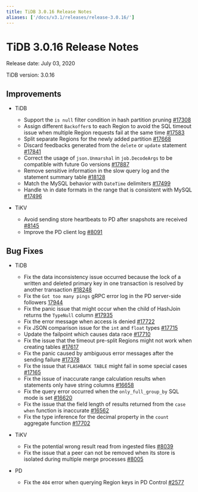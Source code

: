 ```yaml
---
title: TiDB 3.0.16 Release Notes
aliases: ['/docs/v3.1/releases/release-3.0.16/']
---
```


# TiDB 3.0.16 Release Notes

Release date: July 03, 2020

TiDB version: 3.0.16

## Improvements

+ TiDB

    - Support the `is null` filter condition in hash partition pruning [#17308](https://github.com/pingcap/tidb/pull/17308)
    - Assign different `Backoffer`s to each Region to avoid the SQL timeout issue when multiple Region requests fail at the same time [#17583](https://github.com/pingcap/tidb/pull/17583)
    - Split separate Regions for the newly added partition [#17668](https://github.com/pingcap/tidb/pull/17668)
    - Discard feedbacks generated from the `delete` or `update` statement [#17841](https://github.com/pingcap/tidb/pull/17841)
    - Correct the usage of `json.Unmarshal` in `job.DecodeArgs` to be compatible with future Go versions [#17887](https://github.com/pingcap/tidb/pull/17887)
    - Remove sensitive information in the slow query log and the statement summary table [#18128](https://github.com/pingcap/tidb/pull/18128)
    - Match the MySQL behavior with `DateTime` delimiters [#17499](https://github.com/pingcap/tidb/pull/17499)
    - Handle `%h` in date formats in the range that is consistent with MySQL [#17496](https://github.com/pingcap/tidb/pull/17496)

+ TiKV

    - Avoid sending store heartbeats to PD after snapshots are received [#8145](https://github.com/tikv/tikv/pull/8145)
    - Improve the PD client log [#8091](https://github.com/tikv/tikv/pull/8091)

## Bug Fixes

+ TiDB

    - Fix the data inconsistency issue occurred because the lock of a written and deleted primary key in one transaction is resolved by another transaction [#18248](https://github.com/pingcap/tidb/pull/18248)
    - Fix the `Got too many pings` gRPC error log in the PD server-side followers [17944](https://github.com/pingcap/tidb/pull/17944)
    - Fix the panic issue that might occur when the child of HashJoin returns the `TypeNull` column [#17935](https://github.com/pingcap/tidb/pull/17935)
    - Fix the error message when access is denied [#17722](https://github.com/pingcap/tidb/pull/17722)
    - Fix JSON comparison issue for the `int` and `float` types [#17715](https://github.com/pingcap/tidb/pull/17715)
    - Update the failpoint which causes data race [#17710](https://github.com/pingcap/tidb/pull/17710)
    - Fix the issue that the timeout pre-split Regions might not work when creating tables [#17617](https://github.com/pingcap/tidb/pull/17617)
    - Fix the panic caused by ambiguous error messages after the sending failure [#17378](https://github.com/pingcap/tidb/pull/17378)
    - Fix the issue that `FLASHBACK TABLE` might fail in some special cases [#17165](https://github.com/pingcap/tidb/pull/17165)
    - Fix the issue of inaccurate range calculation results when statements only have string columns [#16658](https://github.com/pingcap/tidb/pull/16658)
    - Fix the query error occurred when the `only_full_group_by` SQL mode is set [#16620](https://github.com/pingcap/tidb/pull/16620)
    - Fix the issue that the field length of results returned from the `case when` function is inaccurate [#16562](https://github.com/pingcap/tidb/pull/16562)
    - Fix the type inference for the decimal property in the `count` aggregate function [#17702](https://github.com/pingcap/tidb/pull/17702)

+ TiKV

    - Fix the potential wrong result read from ingested files [#8039](https://github.com/tikv/tikv/pull/8039)
    - Fix the issue that a peer can not be removed when its store is isolated during multiple merge processes [#8005](https://github.com/tikv/tikv/pull/8005)

+ PD

    - Fix the `404` error when querying Region keys in PD Control [#2577](https://github.com/pingcap/pd/pull/2577)
